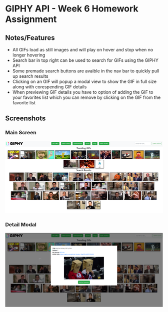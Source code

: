 # GIPHY API - Week 6 Homework Assignment

## Notes/Features
- All GIFs load as still images and will play on hover and stop when no longer hovering
- Search bar in top right can be used to search for GIFs using the GIPHY API
- Some premade search buttons are avaible in the nav bar to quickly pull up search results
- Clicking on an GIF will popup a modal view to show the GIF in full size along with corespending GIF details
- When previewing GIF details you have to option of adding the GIF to your favorites list which you can remove by clicking on the GIF from the favorite list

## Screenshots

### Main Screen
![image](/assets/images/screenshot2.png)

### Detail Modal
![image](/assets/images/screenshot.png)
